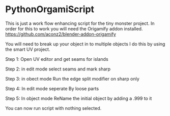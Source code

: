 # PythonOrgamiScript
This is just a work flow enhancing script for the tiny monster project. 
In order for this to work you will need the Origamify addon installed. 
https://github.com/aconz2/blender-addon-origamify

You will need to break up your object in to multiple objects
I do this by using the smart UV project.

Step 1:
Open UV editor and get seams for islands

Step 2:
in edit mode
select seams and mark sharp

Step 3: 
in obect mode
Run the edge split modifier on sharp only

Step 4: 
In edit mode
seperate By loose parts

Step 5: 
In object mode 
ReName the initial object by adding a .999 to it

You can now run script with nothing selected.
